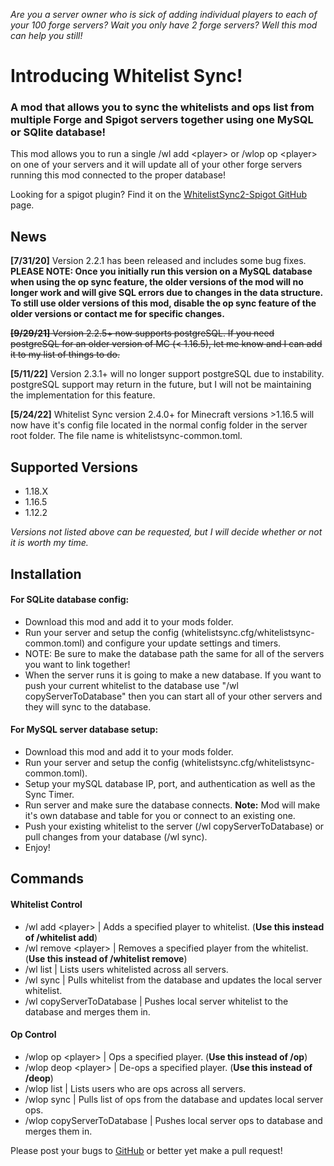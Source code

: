 _Are you a server owner who is sick of adding individual players to each of your 100 forge servers? Wait you only have 2 forge servers? Well this mod can help you still!_

Introducing Whitelist Sync!
===========================


### A mod that allows you to sync the whitelists and ops list from multiple Forge and Spigot servers together using one MySQL or SQlite database!
This mod allows you to run a single /wl add &lt;player&gt; or /wlop op &lt;player&gt; on one of your servers and it will update all of your other forge servers running this mod connected to the proper database!

Looking for a spigot plugin? Find it on the [WhitelistSync2-Spigot GitHub](https://github.com/PotatoSauceVFX/Whitelist-Sync-2-Spigot/releases "WhitelistSync2-Spigot GitHub") page.

## News
**[7/31/20]** Version 2.2.1 has been released and includes some bug fixes. **PLEASE NOTE: Once you initially run this version on a MySQL database when using the op sync feature, the older versions of the mod will no longer work and will give SQL errors due to changes in the data structure. To still use older versions of this mod, disable the op sync feature of the older versions or contact me for specific changes.**

~~**[9/29/21]** Version 2.2.5+ now supports postgreSQL. If you need postgreSQL for an older version of MC (&lt; 1.16.5), let me know and I can add it to my list of things to do.~~

**[5/11/22]** Version 2.3.1+ will no longer support postgreSQL due to instability. postgreSQL support may return in the future, but I will not be maintaining the implementation for this feature.

**[5/24/22]** Whitelist Sync version 2.4.0+ for Minecraft versions >1.16.5 will now have it's config file located in the normal config folder in the server root folder. The file name is whitelistsync-common.toml.

## Supported Versions
- 1.18.X
- 1.16.5
- 1.12.2

*Versions not listed above can be requested, but I will decide whether or not it is worth my time.*

## Installation

#### For SQLite database config:
- Download this mod and add it to your mods folder.
- Run your server and setup the config (whitelistsync.cfg/whitelistsync-common.toml) and configure your update settings and timers.
- NOTE: Be sure to make the database path the same for all of the servers you want to link together!
- When the server runs it is going to make a new database. If you want to push your current whitelist to the database use "/wl copyServerToDatabase" then you can start all of your other servers and they will sync to the database.

#### For MySQL server database setup:
- Download this mod and add it to your mods folder.
- Run your server and setup the config (whitelistsync.cfg/whitelistsync-common.toml).
- Setup your mySQL database IP, port, and authentication as well as the Sync Timer.
- Run server and make sure the database connects. **Note:** Mod will make it's own database and table for you or connect to an existing one.
- Push your existing whitelist to the server (/wl copyServerToDatabase) or pull changes from your database (/wl sync).
- Enjoy!

## Commands

#### Whitelist Control
- /wl add &lt;player&gt; | Adds a specified player to whitelist. (**Use this instead of /whitelist add**)
- /wl remove &lt;player&gt; | Removes a specified player from the whitelist. (**Use this instead of /whitelist remove**)
- /wl list | Lists users whitelisted across all servers.
- /wl sync | Pulls whitelist from the database and updates the local server whitelist.
- /wl copyServerToDatabase | Pushes local server whitelist to the database and merges them in.

#### Op Control
- /wlop op &lt;player&gt; | Ops a specified player. (**Use this instead of /op**)
- /wlop deop &lt;player&gt; | De-ops a specified player. (**Use this instead of /deop**)
- /wlop list | Lists users who are ops across all servers.
- /wlop sync | Pulls list of ops from the database and updates local server ops.
- /wlop copyServerToDatabase | Pushes local server ops to database and merges them in.

Please post your bugs to [GitHub](https://github.com/PotatoSauceVFX/Whitelist-Sync-2/issues "GitHub") or better yet make a pull request!
